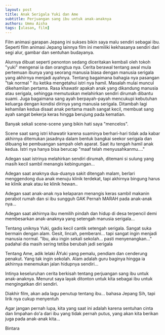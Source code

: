 ```yaml
---
layout: post
title: Anak Serigala Yuki dan Ame
subtitle: Perjuangan sang ibu untuk anak-anaknya
authors: Ummu Aisha
tags: [ulasan, film]
---
```

Film animasi garapan Jepang ini sukses bikin saya malu sendiri sebagai ibu. Seperti film animasi Jepang lainnya film ini memiliki kekhasanya sendiri dari segi alur, gambar dan sentuhan budayanya.

Alurnya dibuat seperti penonton sedang diceritakan kembali oleh tokoh "yuki" mengenai ia dan orangtua nya. Cerita berawal tentang awal mula pertemuan ibunya yang seorang manusia biasa dengan manusia serigala yang akhirnya menjadi ayahnya. Tentang bagaimana bahagia nya pasangan "tak normal " itu ketika mengetahui istri nya hamil. Masalah mulai muncul dikehamilan pertama. Rasa khawatir apakah anak yang dikandung manusia atau serigala, sehingga memutuskan melahirkan sendiri dirumah dibantu suami. Juga bagaimana sang ayah berpayah-payah mencukupi kebutuhan keluarga dengan kondisi dirinya yang manusia serigala. Ditambah lagi kehamilan kedua disaat anak pertama masih sangat kecil, membuat sang ayah sangat bekerja keras hingga berujung pada kematian.

Banyak sekali scene-scene yang bikin hati saya "mencelos".

Scene saat sang istri khawatir karena suaminya berhari-hari tidak ada kabar akhirnya ditemukan jasadnya dalam bentuk bangkai seekor serigala dan dibuang ke pembuangan sampah oleh aparat. Saat itu tengah hamil anak kedua. Istri nya hanya bisa berucap "maaf telah menyusahkanmu...."

Adegan saat istrinya melahirkan sendiri dirumah, ditemani si sulung yang masih kecil sambil menangis kebingungan...

Adegan saat anaknya dua-duanya sakit ditengah malam, berlari menggendong dua anak menuju klinik terdekat, tapi akhirnya bingung harus ke klinik anak atau ke klinik hewan..

Adegan saat anak-anak nya kelaparan menangis keras sambil makanin perabot rumah dan si ibu sungguh GAK Pernah MARAH pada anak-anak nya...

Adegan saat akhirnya ibu memilih pindah dan hidup di desa terpencil demi membesarkan anak-anaknya yang setengah manusia serigala...

Tentang uniknya Yuki, gadis kecil cantik setengah serigala. Sangat suka bermain dengan alam. Gesit, lincah, pemberani... tapi sangat ingin menjadi manusia normal. "Ibu, aku ingin sekali sekolah... pasti menyenangkan..." padahal dia masih sering tetiba berubah jadi serigala

Tentang Ame, adik lelaki ÂYuki yang pemalu, pendiam dan cenderung penakut. Yang tak ingin sekolah. Alam adalah guru baginya hingga ia akhirnya menemukan jalan hidupnya sendiri...

Intinya keseluruhan cerita berkisah tentang perjuangan sang ibu untuk anak-anaknya. Menurut saya layak ditonton untuk kita sebagai ibu untuk mengingatkan diri sendiri.

Diakhir film, akan ada lagu penutup tentang ibu... bahasa Jepang Sih, tapi lirik nya cukup menyentuh

Agar jangan pernah lupa, kita yang saat ini adalah karena sentuhan cinta dan limpahan do'a dari ibu yang tidak pernah putus, yang akan kita berikan juga pada anak-anak kita...

Bintara
